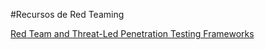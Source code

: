 
#Recursos de Red Teaming


[Red Team and Threat-Led Penetration Testing Frameworks](https://www.scythe.io/library/red-team-and-threat-led-penetration-testing-frameworks)